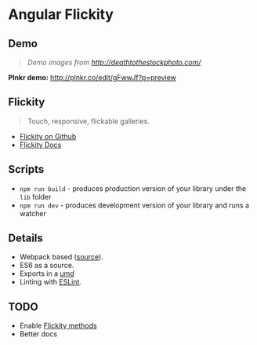 # Angular Flickity


## Demo

> _Demo images from http://deathtothestockphoto.com/_

**Plnkr demo:** http://plnkr.co/edit/gFwwJf?p=preview


## Flickity

> Touch, responsive, flickable galleries.

- [Flickity on Github](https://github.com/metafizzy/flickity)
- [Flickity Docs](http://flickity.metafizzy.co/)


## Scripts

* `npm run build` - produces production version of your library under the `lib` folder
* `npm run dev` - produces development version of your library and runs a watcher


## Details

* Webpack based ([source](https://github.com/krasimir/webpack-library-starter)).
* ES6 as a source.
* Exports in a [umd](https://github.com/umdjs/umd)
* Linting with [ESLint](http://eslint.org/).


## TODO

- Enable [Flickity methods](http://flickity.metafizzy.co/api.html)
- Better docs

